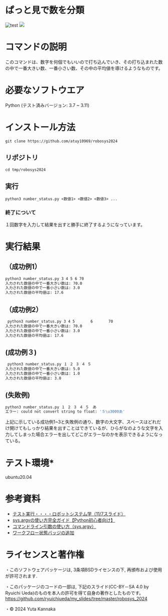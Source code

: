 # ぱっと見で数を分類
![test](https://github.com/atuy10969/robosys2024/actions/workflows/test.yml/badge.svg)
![](https://img.shields.io/github/license/atuy10969/robosys2024)
# コマンドの説明
このコマンドは、数字を何個でもいいので打ち込んでいき、その打ち込まれた数の中で一番大きい数、一番小さい数、その中の平均値を導けるようなものです。

# 必要なソフトウエア
Python
  (テスト済みバージョン: 3.7 ~ 3.11)
  
# インストール方法
~~~
git clone https://github.com/atuy10969/robosys2024
~~~
## リポジトリ
~~~
cd tmp/robosys2024
~~~
## 実行
~~~
python3 number_status.py <数値1> <数値2> <数値3> ...
~~~
### 終了について
１回数字を入力して結果を出すと勝手に終了するようになっています。

# 実行結果

## （成功例1）
```bash
python3 number_status.py 3 4 5 6 70
入力された数値の中で一番大きい数は: 70.0
入力された数値の中で一番小さい数は: 3.0
入力された数値の平均値は: 17.6
```
## （成功例2）
```bash
 python3 number_status.py 3 4 5       6       70
入力された数値の中で一番大きい数は: 70.0
入力された数値の中で一番小さい数は: 3.0
入力された数値の平均値は: 17.6
```
## (成功例３)
```bash
 python3 number_status.py １ ２ ３ ４ ５
入力された数値の中で一番大きい数は: 5.0
入力された数値の中で一番小さい数は: 1.0
入力された数値の平均値は: 3.0
```
## (失敗例)
```bash
python3 number_status.py １ ２ ３ ４ ５　あ
エラー: could not convert string to float: '５\u3000あ'
```

上記に示している成功例1~3と失敗例の通り、数字の大文字、スペースはどれだけ開けてもしっかり結果を出すことはできているが、ひらがなのような文字を入力してしまった場合エラーを出してどこがエラーなのかを表示できるようになっている。

# テスト環境*
ubuntu20.04
# 参考資料
* [テスト実行・・・・ロボットシステム学（11/7スライド）](https://ryuichiueda.github.io/slides_marp/robosys2024/lesson7.html)
* [sys.argvの使い方完全ガイド【Python初心者向け】](https://dtnavi.tcdigital.jp/cat_system/language_184/)
* [ コマンドライン引数の使い方（sys.argv）](https://hibiki-press.tech/python/commandline_argv/1093)
* [ワークフロー状態バッジの追加](https://docs.github.com/ja/actions/monitoring-and-troubleshooting-workflows/monitoring-workflows/adding-a-workflow-status-badge)
# ライセンスと著作権
・このソフトウェアパッケージは, 3条項BSDライセンスの下, 再頒布および使用が許可されます.

・このパッケージのコードの一部は, 下記のスライド(CC-BY－SA 4.0 by Ryuichi Ueda)のものを本人の許可を得て自身の著作としたものです。
https://github.com/ryuichiueda/my_slides/tree/master/robosys_2024

・© 2024 Yuta Kannaka

